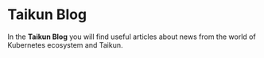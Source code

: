 # Taikun Blog

In the **Taikun Blog** you will find useful articles about news from the world of Kubernetes ecosystem and Taikun.

